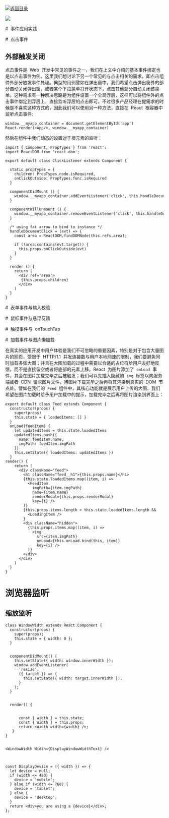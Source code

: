 [![返回目录](https://parg.co/UY3)](https://parg.co/U0I)

[![](https://parg.co/UbM)](https://parg.co/bWg)

#  事件应用实践

#  点击事件

## 外部触发关闭

点击事件是  Web  开发中常见的事件之一，我们在上文中介绍的基本事件绑定也是以点击事件为例。这里我们想讨论下另一个常见的与点击相关的需求，即点击组件外部分触发事件处理。典型的用例譬如在弹出窗中，我们希望点击弹出窗外的部分自动关闭弹出窗，或者某个下拉菜单打开状态下，点击其他部分自动关闭该菜单。这种需求有一种解决思路是为组件设置一个全局浮层，这样可以将组件外的点击事件绑定到浮层上，直接监听浮层的点击即可。不过很多产品经理在提需求的时候是不喜欢这种方式的，因此我们可以使用另一种方法，直接在  React  根容器中监听点击事件:

```
window.__myapp_container = document.getElementById('app')
React.render(<App/>, window.__myapp_container)
```

然后在组件中我们动态的设置对于根元素的监听：

```
import { Component, PropTypes } from 'react';
import ReactDOM from 'react-dom';

export default class ClickListener extends Component {

  static propTypes = {
    children: PropTypes.node.isRequired,
    onClickOutside: PropTypes.func.isRequired
  }

  componentDidMount () {
    window.__myapp_container.addEventListener('click', this.handleDocumentClick)
  }

  componentWillUnmount () {
    window.__myapp_container.removeEventListener('click', this.handleDocumentClick)
  }

  /* using fat arrow to bind to instance */
  handleDocumentClick = (evt) => {
    const area = ReactDOM.findDOMNode(this.refs.area);

    if (!area.contains(evt.target)) {
      this.props.onClickOutside(evt)
    }
  }

  render () {
    return (
      <div ref='area'>
       {this.props.children}
      </div>
    )
  }
}
```

#  表单事件与输入校验

#  鼠标事件与悬浮反馈

#  触摸事件与  onTouchTap

#  加载事件与图片懒加载

在真实的应用开发中用户体验是我们不可忽略的重要因素，特别是对于包含大量图片的网页，受限于  HTTP/1.1  并发连接数与用户本地网速的限制，我们要避免同时加载多张大图；并且在大图加载的过程中需要以合适的占位符给用户友好地反馈，而不是直接留空或者将底部的元素上移。React  为图片添加了  `onLoad`  事件，其会在图片加载完毕之后被触发；我们可以先插入隐藏的  `img`  标签以向服务端或者  CDN  请求图片文件，待图片下载完毕之后再将其渲染到真实的  DOM  节点处。譬如在我们的  `Feed`  组件中，其核心功能就是展示用户上传的大图，我们希望在图片加载时给予用户加载中的提示，加载完毕之后再将图片渲染到界面上：

```
export default class Feed extends Component {
  constructor(props) {
    super(props)
    this.state = { loadedItems: [] }
  }
  onLoad(feedItem) {
    let updatedItems = this.state.loadedItems
    updatedItems.push({
      name: feedItem.name,
      imgPath: feedItem.imgPath
    })
    this.setState({ loadedItems: updatedItems })
  }
render() {
    return (
      <div className="feed">
        <h1 className="feed__h1">{this.props.name}</h1>
        {this.state.loadedItems.map((item, i) =>
          <FeedItem
            imgPath={item.imgPath}
            name={item.name}
            renderModal={this.props.renderModal}
            key={i} />
        )}
        {this.props.items.length > this.state.loadedItems.length &&
          <LoadingItem />
        }
        <div className="hidden">
          {this.props.items.map((item, i) =>
            <img
              src={item.imgPath}
              onLoad={this.onLoad.bind(this, item)}
              key={i} />
          )}
        </div>
      </div>
    )
  }
}
```

# 浏览器监听

## 缩放监听

```
class WindowWidth extends React.Component {
  constructor(props) {
    super(props);
    this.state = { width: 0 };
  }


  componentDidMount() {
    this.setState({ width: window.innerWidth });
    window.addEventListener(
      'resize',
      ({ target }) => {
        this.setState({ width: target.innerWidth });
      }
    );
  }


  render() {


      const { width } = this.state;
      const { Width } = this.props;
      return <Width width={width} />;
   }
}


<WindowWidth Width={DisplayWindowWidthText} />



const DisplayDevice = ({ width }) => {
  let device = null;
  if (width <= 480) {
    device = 'mobile';
  } else if (width <= 768) {
    device = 'tablet';
  } else {
    device = 'desktop';
  }
  return <div>you are using a {device}</div>;
};
```
